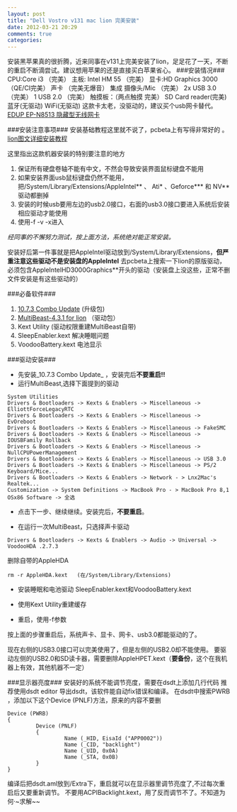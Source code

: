 ```yaml
---
layout: post
title: "Dell Vostro v131 mac lion 完美安装"
date: 2012-03-21 20:29
comments: true
categories: 
---
```


安装黑苹果真的很折腾，近来同事在v131上完美安装了lion，足足花了一天，不断的重启不断滴尝试。建议想用苹果的还是直接买白苹果省心。
###安装情况###
CPU:Core i3 （完美）
主板: Intel HM 55 （完美）
显卡:HD Graphics 3000  （QE/CI完美）
声卡  （完美无爆音）
集成 摄像头/Mic  （完美）
2x USB 3.0 （完美）
1 USB 2.0  （完美）
触摸板：（两点触摸 完美）
SD Card reader(完美)
蓝牙(无驱动)
WiFi(无驱动) 这款卡太老，没驱动的，建议买个usb网卡替代。[EDUP EP-N8513 隐藏型无线网卡](http://www.360buy.com/product/389343.html)

###安装注意事项###
安装基础教程这里就不说了，pcbeta上有写得非常好的 。[lion图文详细安装教程](http://bbs.pcbeta.com/viewthread-920341-1-1.html)

这里指出这款机器安装的特别要注意的地方
1.  保证所有硬盘卷轴不能有中文，不然会导致安装界面鼠标键盘不能用
2.  如果安装界面usb鼠标键盘仍然不能用，把/System/Library/Extensions/AppleIntel** 、 Ati* 、Geforce*** 和 NV** 驱动都删掉
3.  安装的时候usb要用左边的usb2.0接口，右面的usb3.0接口要进入系统后安装相应驱动才能使用
4.  使用-f -v -x进入

_经同事的不懈努力测试，按上面方法，系统绝对能正常安装。_

安装好后第一件事就是把AppleIntel驱动放到/System/Library/Extensions，**但严重注意这些驱动不是安装盘的AppleIntel**
去pcbeta上搜索一下lion的原版驱动，必须包含AppleIntelHD3000Graphics**开头的驱动（安装盘上没这些，正常不删文件安装是有这些驱动的）


###必备软件###
1.  [10.7.3 Combo Update](http://support.apple.com/kb/DL1484)   (升级包)
2.  [MultiBeast-4.3.1 for lion](http://www.tonymacx86.com/C:Dq-OCPpT/MultiBeast-4.3.1.zip)           （驱动包）
3.  Kext Utility          (驱动权限重建MultiBeast自带)
4.  SleepEnabler.kext     解决睡眠问题
5.  VoodooBattery.kext    电池显示

###驱动安装###
+   先安装_10.7.3 Combo Update_ ，安装完后**不要重启!!**
+   运行MultiBeast,选择下面提到的驱动
```
System Utilities
Drivers & Bootloaders -> Kexts & Enablers -> Miscellaneous -> ElliottForceLegacyRTC
Drivers & Bootloaders -> Kexts & Enablers -> Miscellaneous -> EvOreboot
Drivers & Bootloaders -> Kexts & Enablers -> Miscellaneous -> FakeSMC
Drivers & Bootloaders -> Kexts & Enablers -> Miscellaneous -> IOUSBFamily Rollback
Drivers & Bootloaders -> Kexts & Enablers -> Miscellaneous -> NullCPUPowerManagement
Drivers & Bootloaders -> Kexts & Enablers -> Miscellaneous -> USB 3.0
Drivers & Bootloaders -> Kexts & Enablers -> Miscellaneous -> PS/2 Keyboard/Mice...
Drivers & Bootloaders -> Kexts & Enablers -> Network - > Lnx2Mac's Realtek...
Customization -> System Definitions -> MacBook Pro - > MacBook Pro 8,1
OSx86 Software -> 全选
```
+   点击下一步、继续继续。安装完后，**不要重启**。

+   在运行一次MultiBeast，只选择声卡驱动
```
Drivers & Bootloaders -> Kexts & Enablers -> Audio -> Universal -> VoodooHDA .2.7.3
```
删除自带的AppleHDA

```
rm -r AppleHDA.kext   (在/System/Library/Extensions)
```

+   安装睡眠和电池驱动
SleepEnabler.kext和VoodooBattery.kext

+   使用Kext Utility重建缓存
+   重启，使用-f参数

按上面的步骤重启后，系统声卡、显卡、网卡、usb3.0都能驱动的了。

现在右侧的USB3.0接口可以完美使用了，但是左侧的USB2.0却不能使用。
要驱动左侧的USB2.0和SD读卡器，需要删除AppleHPET.kext（**要备份**，这个在我机器上有效，其他机器不一定）

###显示器亮度###
安装好的系统不能调节亮度，需要在dsdt上添加几行代码
推荐使用dsdt editor 导出dsdt，该软件能自动fix错误和编译。
在dsdt中搜索PWRB ，添加以下这个Device (PNLF)方法，原来的内容不要删

```
Device (PWRB)
{
         Device (PNLF)
         {
                  Name (_HID, EisaId ("APP0002"))
                  Name (_CID, "backlight")
                  Name (_UID, 0x0A)
                  Name (_STA, 0x0B)
         }
}
```
编译后把dsdt.aml放到/Extra下，重启就可以在显示器里调节亮度了,不过每次重启后又要重新调节。
不要用ACPIBacklight.kext，用了反而调节不了。不知道为何·~求解~~
